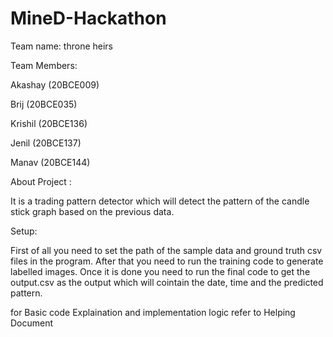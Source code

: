 # MineD-Hackathon
Team name: throne heirs

Team Members: 

  Akashay (20BCE009)
  
  Brij (20BCE035)
  
  Krishil (20BCE136)
  
  Jenil (20BCE137)
  
  Manav (20BCE144)
  
About Project :

It is a trading pattern detector which will detect the pattern of the candle stick graph based on the previous data.


Setup:

First of all you need to set the path of the sample data and ground truth csv files in the program. 
After that you need to run the training code to generate labelled images.
Once it is done you need to run the final code to get the output.csv as the output which will cointain the date, time and the predicted pattern.



for Basic code Explaination and implementation logic refer to Helping Document
